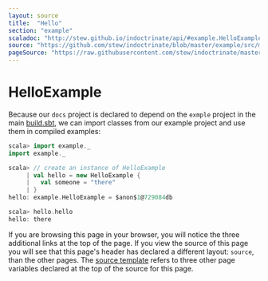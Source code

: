 ```yaml
---
layout: source
title:  "Hello"
section: "example"
scaladoc: "http://stew.github.io/indoctrinate/api/#example.HelloExample"
source: "https://github.com/stew/indoctrinate/blob/master/example/src/main/scala/Example.scala"
pageSource: "https://raw.githubusercontent.com/stew/indoctrinate/master/docs/src/main/tut/example.md"
---
```

# HelloExample

Because our `docs` project is declared to depend on the `exmple`
project in the main
[build.sbt](https://github.com/stew/indoctrinate/blob/master/build.sbt),
we can import classes from our example project and use them in
compiled examples:

```scala
scala> import example._
import example._

scala> // create an instance of HelloExample
     | val hello = new HelloExample {
     |   val someone = "there"
     | }
hello: example.HelloExample = $anon$1@729084db

scala> hello.hello
hello: there
```

If you are browsing this page in your browser, you will notice the
three additional links at the top of the page. If you view the source
of this page you will see that this page's header has declared a
different layout: `source`, than the other pages. The
[source template](https://github.com/stew/indoctrinate/blob/master/docs/src/site/_layouts/source.html)
refers to three other page variables declared at the top of the source
for this page.
